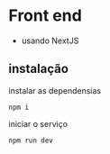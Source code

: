 # Front end
- usando NextJS

## instalação
instalar as dependensias
```
npm i
```

iniciar o serviço
```
npm run dev
```

